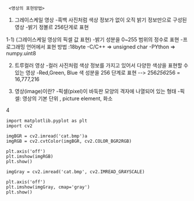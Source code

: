      <영상의 표현방법>
  
  1. 그레이스케일 영상
    -흑백 사진처럼 색상 정보가 없이 오직 밝기 정보만으로 구성된 영상
    -밝기 정볼르 256단게로 표현
    
   1-1) (그레이스케일 영상의 픽셀 값 표현)
    -밝기 성분을 0~255 범위의 정수로 표현
    -프로그래밍 언어에서 표현 방법 :18byte
      -C/C++ => unsigned char
      -PYthon => numpy.uint8
      
  2. 트루컬러 영상
    -컬러 사진처럼 색상 정보를 가지고 있어서 다양한 색상을 표현할 수 있는 영상
    -Red,Green, Blue 색 성분을 256 단계로 표현
    --> 256*256*256 = 16,777,216
    
  3. 영상(image)이란?
    -픽셀(pixel)이 바둑판 모양의 격자에 나열되어 있는 형태
    -픽셀: 영상의 기본 단위 , picture element, 화소
    
  4

```#python
import matplotlib.pyplot as plt
import cv2

imgBGR = cv2.imread('cat.bmp')a
imgRGB = cv2.cvtColor(imgBGR, cv2.COLOR_BGR2RGB)

plt.axis('off')
plt.imshow(imgRGB)
plt.show()

imgGray = cv2.imread('cat.bmp', cv2.IMREAD_GRAYSCALE)

plt.axis('off')
plt.imshow(imgGray, cmap='gray')
plt.show()
```
